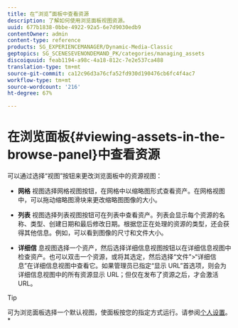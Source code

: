```yaml
---
title: 在“浏览”面板中查看资源
description: 了解如何使用浏览面板视图资源。
uuid: 677b1838-0bbe-4922-92a5-6e7d9030edb9
contentOwner: admin
content-type: reference
products: SG_EXPERIENCEMANAGER/Dynamic-Media-Classic
geptopics: SG_SCENESEVENONDEMAND_PK/categories/managing_assets
discoiquuid: feab1194-a98c-4a18-812c-7e2e537ca488
translation-type: tm+mt
source-git-commit: ca12c96d3a76cfa52fd930d190476cb6fc4f4ac7
workflow-type: tm+mt
source-wordcount: '216'
ht-degree: 67%

---
```



# 在浏览面板{#viewing-assets-in-the-browse-panel}中查看资源

可以通过选择“视图”按钮来更改浏览面板中的资源视图：

* **网格**
视图选择网格视图按钮，在网格中以缩略图形式查看资产。在网格视图中，可以拖动缩略图滑块来更改缩略图图像的大小。

* **列表**
视图选择列表视图按钮可在列表中查看资产。列表会显示每个资源的名称、类型、创建日期和最后修改日期。根据您正在处理的资源的类型，还会获得其他信息。例如，可以看到图像的尺寸和文件大小。

* **详细信**
息视图选择一个资产，然后选择详细信息视图按钮以在详细信息视图中检查资产。也可以双击一个资源，或将其选定，然后选择“文件”>“详细信息”在详细信息视图中查看它。如果管理员已指定“显示 URL”首选项，则会为详细信息视图中的所有资源显示 URL；但仅在发布了资源之后，才会激活 URL。

>[!TIP]
>
>可为浏览面板选择一个默认视图，使面板按您的指定方式运行。请参阅[个人设置](personal-setup.md#personal_setup)。*
